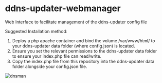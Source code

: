 # ddns-updater-webmanager
Web Interface to facilitate management of the ddns-updater config file

Suggested Installation method:

1) Deploy a php apache container and bind the volume /var/www/html/ to your ddns-updater data folder (where config.json) is located.
2) Ensure you set the relevant permissions to the ddns-updater data folder to ensure your index.php file can read/write.
3) Copy the index.php file from this repository into the ddns-updater data folder alongside your config.json file.


![dnsman](https://user-images.githubusercontent.com/13137984/220908899-a5509aa7-de65-4bf1-a7f8-596de82bf634.jpg)
